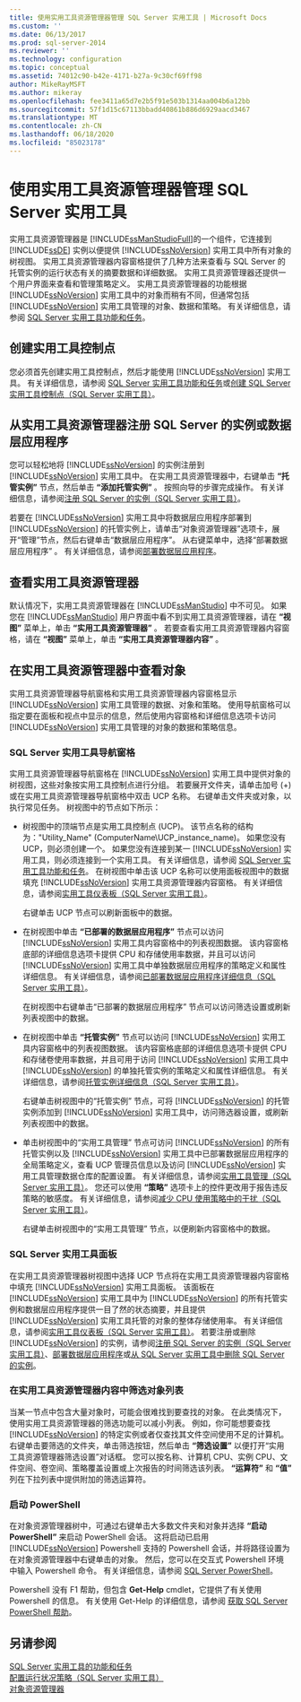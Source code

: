 ```yaml
---
title: 使用实用工具资源管理器管理 SQL Server 实用工具 | Microsoft Docs
ms.custom: ''
ms.date: 06/13/2017
ms.prod: sql-server-2014
ms.reviewer: ''
ms.technology: configuration
ms.topic: conceptual
ms.assetid: 74012c90-b42e-4171-b27a-9c30cf69ff98
author: MikeRayMSFT
ms.author: mikeray
ms.openlocfilehash: fee3411a65d7e2b5f91e503b1314aa004b6a12bb
ms.sourcegitcommit: 57f1d15c67113bbadd40861b886d6929aacd3467
ms.translationtype: MT
ms.contentlocale: zh-CN
ms.lasthandoff: 06/18/2020
ms.locfileid: "85023178"
---
```

# <a name="use-utility-explorer-to-manage-the-sql-server-utility"></a>使用实用工具资源管理器管理 SQL Server 实用工具
  实用工具资源管理器是 [!INCLUDE[ssManStudioFull](../../includes/ssmanstudiofull-md.md)]的一个组件，它连接到 [!INCLUDE[ssDE](../../includes/ssde-md.md)] 实例以便提供 [!INCLUDE[ssNoVersion](../../includes/ssnoversion-md.md)] 实用工具中所有对象的树视图。 实用工具资源管理器内容窗格提供了几种方法来查看与 SQL Server 的托管实例的运行状态有关的摘要数据和详细数据。 实用工具资源管理器还提供一个用户界面来查看和管理策略定义。 实用工具资源管理器的功能根据 [!INCLUDE[ssNoVersion](../../includes/ssnoversion-md.md)] 实用工具中的对象而稍有不同，但通常包括 [!INCLUDE[ssNoVersion](../../includes/ssnoversion-md.md)] 实用工具管理的对象、数据和策略。 有关详细信息，请参阅 [SQL Server 实用工具功能和任务](sql-server-utility-features-and-tasks.md)。  
  
## <a name="create-utility-control-point"></a>创建实用工具控制点  
 您必须首先创建实用工具控制点，然后才能使用 [!INCLUDE[ssNoVersion](../../includes/ssnoversion-md.md)] 实用工具。 有关详细信息，请参阅 [SQL Server 实用工具功能和任务](sql-server-utility-features-and-tasks.md)或[创建 SQL Server 实用工具控制点（SQL Server 实用工具）](create-a-sql-server-utility-control-point-sql-server-utility.md)。  
  
## <a name="enroll-an-instance-of-sql-server-or-a-data-tier-application-from-utility-explorer"></a>从实用工具资源管理器注册 SQL Server 的实例或数据层应用程序  
 您可以轻松地将 [!INCLUDE[ssNoVersion](../../includes/ssnoversion-md.md)] 的实例注册到 [!INCLUDE[ssNoVersion](../../includes/ssnoversion-md.md)] 实用工具中。 在实用工具资源管理器中，右键单击 **“托管实例”** 节点，然后单击 **“添加托管实例”** 。 按照向导的步骤完成操作。 有关详细信息，请参阅[注册 SQL Server 的实例（SQL Server 实用工具）](enroll-an-instance-of-sql-server-sql-server-utility.md)。  
  
 若要在 [!INCLUDE[ssNoVersion](../../includes/ssnoversion-md.md)] 实用工具中将数据层应用程序部署到 [!INCLUDE[ssNoVersion](../../includes/ssnoversion-md.md)] 的托管实例上，请单击“对象资源管理器”选项卡，展开“管理”节点，然后右键单击“数据层应用程序”。 从右键菜单中，选择“部署数据层应用程序”  。 有关详细信息，请参阅[部署数据层应用程序](../data-tier-applications/deploy-a-data-tier-application.md)。  
  
## <a name="viewing-utility-explorer"></a>查看实用工具资源管理器  
 默认情况下，实用工具资源管理器在 [!INCLUDE[ssManStudio](../../includes/ssmanstudio-md.md)] 中不可见。 如果您在 [!INCLUDE[ssManStudio](../../includes/ssmanstudio-md.md)] 用户界面中看不到实用工具资源管理器，请在 **“视图”** 菜单上，单击 **“实用工具资源管理器”** 。 若要查看实用工具资源管理器内容窗格，请在 **“视图”** 菜单上，单击 **“实用工具资源管理器内容”** 。  
  
## <a name="viewing-objects-in-utility-explorer"></a>在实用工具资源管理器中查看对象  
 实用工具资源管理器导航窗格和实用工具资源管理器内容窗格显示 [!INCLUDE[ssNoVersion](../../includes/ssnoversion-md.md)] 实用工具管理的数据、对象和策略。 使用导航窗格可以指定要在面板和视点中显示的信息，然后使用内容窗格和详细信息选项卡访问 [!INCLUDE[ssNoVersion](../../includes/ssnoversion-md.md)] 实用工具管理的对象的数据和策略信息。  
  
### <a name="sql-server-utility-navigation-pane"></a>SQL Server 实用工具导航窗格  
 实用工具资源管理器导航窗格在 [!INCLUDE[ssNoVersion](../../includes/ssnoversion-md.md)] 实用工具中提供对象的树视图，这些对象按实用工具控制点进行分组。 若要展开文件夹，请单击加号 (+) 或在实用工具资源管理器导航窗格中双击 UCP 名称。 右键单击文件夹或对象，以执行常见任务。 树视图中的节点如下所示：  
  
-   树视图中的顶端节点是实用工具控制点 (UCP)。 该节点名称的结构为："Utility_Name" (ComputerName\UCP_instance_name)。 如果您没有 UCP，则必须创建一个。 如果您没有连接到某一 [!INCLUDE[ssNoVersion](../../includes/ssnoversion-md.md)] 实用工具，则必须连接到一个实用工具。 有关详细信息，请参阅 [SQL Server 实用工具功能和任务](sql-server-utility-features-and-tasks.md)。 在树视图中单击该 UCP 名称可以使用面板视图中的数据填充 [!INCLUDE[ssNoVersion](../../includes/ssnoversion-md.md)] 实用工具资源管理器内容窗格。 有关详细信息，请参阅[实用工具仪表板（SQL Server 实用工具）](../../database-engine/utility-dashboard-sql-server-utility.md)。  
  
     右键单击 UCP 节点可以刷新面板中的数据。  
  
-   在树视图中单击 **“已部署的数据层应用程序”** 节点可以访问 [!INCLUDE[ssNoVersion](../../includes/ssnoversion-md.md)] 实用工具内容窗格中的列表视图数据。 该内容窗格底部的详细信息选项卡提供 CPU 和存储使用率数据，并且可以访问 [!INCLUDE[ssNoVersion](../../includes/ssnoversion-md.md)] 实用工具中单独数据层应用程序的策略定义和属性详细信息。 有关详细信息，请参阅[已部署数据层应用程序详细信息（SQL Server 实用工具）](../../database-engine/deployed-data-tier-application-details-sql-server-utility.md)。  
  
     在树视图中右键单击“已部署的数据层应用程序”  节点可以访问筛选设置或刷新列表视图中的数据。  
  
-   在树视图中单击 **“托管实例”** 节点可以访问 [!INCLUDE[ssNoVersion](../../includes/ssnoversion-md.md)] 实用工具内容窗格中的列表视图数据。 该内容窗格底部的详细信息选项卡提供 CPU 和存储卷使用率数据，并且可用于访问 [!INCLUDE[ssNoVersion](../../includes/ssnoversion-md.md)] 实用工具中 [!INCLUDE[ssNoVersion](../../includes/ssnoversion-md.md)] 的单独托管实例的策略定义和属性详细信息。 有关详细信息，请参阅[托管实例详细信息（SQL Server 实用工具）](../../database-engine/managed-instance-details-sql-server-utility.md)。  
  
     右键单击树视图中的“托管实例”  节点，可将 [!INCLUDE[ssNoVersion](../../includes/ssnoversion-md.md)] 的托管实例添加到 [!INCLUDE[ssNoVersion](../../includes/ssnoversion-md.md)] 实用工具中，访问筛选器设置，或刷新列表视图中的数据。  
  
-   单击树视图中的“实用工具管理”  节点可访问 [!INCLUDE[ssNoVersion](../../includes/ssnoversion-md.md)] 的所有托管实例以及 [!INCLUDE[ssNoVersion](../../includes/ssnoversion-md.md)] 实用工具中已部署数据层应用程序的全局策略定义，查看 UCP 管理员信息以及访问 [!INCLUDE[ssNoVersion](../../includes/ssnoversion-md.md)] 实用工具管理数据仓库的配置设置。 有关详细信息，请参阅[实用工具管理（SQL Server 实用工具）](../../database-engine/utility-administration-sql-server-utility.md)。 您还可以使用 **“策略”** 选项卡上的控件更改用于报告违反策略的敏感度。 有关详细信息，请参阅[减少 CPU 使用策略中的干扰（SQL Server 实用工具）](reduce-noise-in-cpu-utilization-policies-sql-server-utility.md)。  
  
     右键单击树视图中的“实用工具管理”  节点，以便刷新内容窗格中的数据。  
  
### <a name="sql-server-utility-dashboard"></a>SQL Server 实用工具面板  
 在实用工具资源管理器树视图中选择 UCP 节点将在实用工具资源管理器内容窗格中填充 [!INCLUDE[ssNoVersion](../../includes/ssnoversion-md.md)] 实用工具面板。 该面板在 [!INCLUDE[ssNoVersion](../../includes/ssnoversion-md.md)] 实用工具中为 [!INCLUDE[ssNoVersion](../../includes/ssnoversion-md.md)] 的所有托管实例和数据层应用程序提供一目了然的状态摘要，并且提供 [!INCLUDE[ssNoVersion](../../includes/ssnoversion-md.md)] 实用工具托管的对象的整体存储使用率。 有关详细信息，请参阅[实用工具仪表板（SQL Server 实用工具）](../../database-engine/utility-dashboard-sql-server-utility.md)。 若要注册或删除 [!INCLUDE[ssNoVersion](../../includes/ssnoversion-md.md)] 的实例，请参阅[注册 SQL Server 的实例（SQL Server 实用工具）](enroll-an-instance-of-sql-server-sql-server-utility.md)、[部署数据层应用程序](../data-tier-applications/deploy-a-data-tier-application.md)或[从 SQL Server 实用工具中删除 SQL Server 的实例](remove-an-instance-of-sql-server-from-the-sql-server-utility.md)。  
  
### <a name="filtering-the-list-of-objects-in-utility-explorer-contents"></a>在实用工具资源管理器内容中筛选对象列表  
 当某一节点中包含大量对象时，可能会很难找到要查找的对象。 在此类情况下，使用实用工具资源管理器的筛选功能可以减小列表。 例如，你可能想要查找 [!INCLUDE[ssNoVersion](../../includes/ssnoversion-md.md)] 的特定实例或者仅查找其文件空间使用不足的计算机。 右键单击要筛选的文件夹，单击筛选按钮，然后单击 **“筛选设置”** 以便打开“实用工具资源管理器筛选设置”对话框。 您可以按名称、计算机 CPU、实例 CPU、文件空间、卷空间、策略覆盖设置或上次报告的时间筛选该列表。 **“运算符”** 和 **“值”** 列在下拉列表中提供附加的筛选运算符。  
  
### <a name="starting-powershell"></a>启动 PowerShell  
 在对象资源管理器树中，可通过右键单击大多数文件夹和对象并选择 **“启动 PowerShell”** 来启动 PowerShell 会话。 这将启动已启用 [!INCLUDE[ssNoVersion](../../includes/ssnoversion-md.md)] Powershell 支持的 Powershell 会话，并将路径设置为在对象资源管理器中右键单击的对象。 然后，您可以在交互式 Powershell 环境中输入 Powershell 命令。 有关详细信息，请参阅 [SQL Server PowerShell](../../powershell/sql-server-powershell.md)。  
  
 Powershell 没有 F1 帮助，但包含 **Get-Help** cmdlet，它提供了有关使用 Powershell 的信息。 有关使用 Get-Help 的详细信息，请参阅 [获取 SQL Server PowerShell 帮助](../../database-engine/get-help-sql-server-powershell.md)。  
  
## <a name="see-also"></a>另请参阅  
 [SQL Server 实用工具的功能和任务](sql-server-utility-features-and-tasks.md)   
 [配置运行状况策略（SQL Server 实用工具）](configure-health-policies-sql-server-utility.md)   
 [对象资源管理器](../../ssms/object/object-explorer.md)  
  
  
